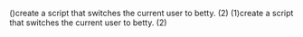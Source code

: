 ()create a script that switches the current user to betty. (2) (1)create a script that switches the current user to betty. (2)
